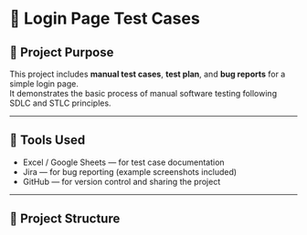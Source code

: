 # 🧪 Login Page Test Cases

## 🎯 Project Purpose
This project includes **manual test cases**, **test plan**, and **bug reports** for a simple login page.  
It demonstrates the basic process of manual software testing following SDLC and STLC principles.

---

## 🧰 Tools Used
- Excel / Google Sheets — for test case documentation  
- Jira — for bug reporting (example screenshots included)  
- GitHub — for version control and sharing the project

---

## 📂 Project Structure
